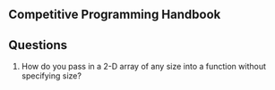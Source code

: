 ## Competitive Programming Handbook

## Questions
1. How do you pass in a 2-D array of any size into a function without specifying size?